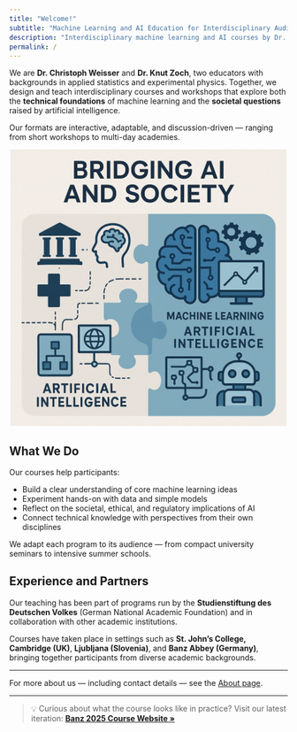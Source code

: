```yaml
---
title: "Welcome!"
subtitle: "Machine Learning and AI Education for Interdisciplinary Audiences"
description: "Interdisciplinary machine learning and AI courses by Dr. Christoph Weisser and Dr. Knut Zoch. Hands-on workshops and summer schools combining technical foundations with societal impact."
permalink: /
---
```


We are **Dr. Christoph Weisser** and **Dr. Knut Zoch**, two educators with backgrounds in applied statistics and experimental physics. Together, we design and teach interdisciplinary courses and workshops that explore both the **technical foundations** of machine learning and the **societal questions** raised by artificial intelligence.

Our formats are interactive, adaptable, and discussion-driven — ranging from short workshops to multi-day academies.

<p align="center">
  <img src="/assets/img/logo.jpg" alt="Bridging AI and Society Banner" width="500">
</p>

## What We Do

Our courses help participants:
- Build a clear understanding of core machine learning ideas
- Experiment hands-on with data and simple models
- Reflect on the societal, ethical, and regulatory implications of AI
- Connect technical knowledge with perspectives from their own disciplines

We adapt each program to its audience — from compact university seminars to intensive summer schools.

## Experience and Partners

Our teaching has been part of programs run by the **Studienstiftung des Deutschen Volkes** (German National Academic Foundation) and in collaboration with other academic institutions.

Courses have taken place in settings such as **St. John’s College, Cambridge (UK)**, **Ljubljana (Slovenia)**, and **Banz Abbey (Germany)**, bringing together participants from diverse academic backgrounds.

---

For more about us — including contact details — see the [About page](/about/).

---

> 💡 Curious about what the course looks like in practice?
> Visit our latest iteration: [**Banz 2025 Course Website »**](/banz-2025/)
